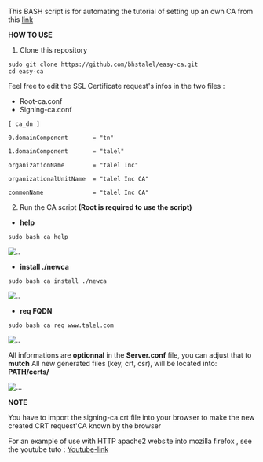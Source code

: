This BASH script is for automating the tutorial of setting up an own CA from this [link](https://pki-tutorial.readthedocs.io/en/latest/simple/index.html) 



**HOW TO USE**

1. Clone this repository 

```
sudo git clone https://github.com/bhstalel/easy-ca.git
cd easy-ca
```

Feel free to edit the SSL Certificate request's infos in the two files :

- Root-ca.conf
- Signing-ca.conf 
```
[ ca_dn ]

0.domainComponent       = "tn"

1.domainComponent       = "talel"

organizationName        = "talel Inc"

organizationalUnitName  = "talel Inc CA"

commonName              = "talel Inc CA"
```

2. Run the CA script **(Root is required to use the script)**

* **help**
```
sudo bash ca help
```
![..](https://i.imgur.com/Yd6SoEF.png)

* **install ./newca**
```
sudo bash ca install ./newca
```
![..](https://i.imgur.com/q7OfVE9.png)

* **req FQDN**
```
sudo bash ca req www.talel.com
```
![..](https://i.imgur.com/7Crm03L.png)

All informations are **optionnal** in the **Server.conf** file, you can adjust that to **mutch**
All new generated files (key, crt, csr), will be located into: **PATH/certs/**

![...](https://i.imgur.com/21V4tzj.png)

**NOTE**

You have to import the signing-ca.crt file into your browser to make the new created CRT request'CA known by the browser

For an example of use with HTTP apache2 website into mozilla firefox , see the youtube tuto : [Youtube-link](https://www.youtube.com/watch?v=TWwyQ5x780o)
